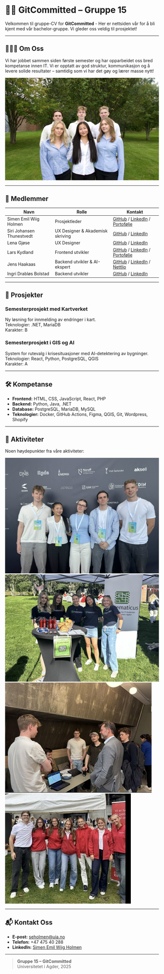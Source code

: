 # 👨‍💻 GitCommitted – Gruppe 15

Velkommen til gruppe-CV for **GitCommitted** - Her er nettsiden vår for å bli kjent
med vår bachelor-gruppe. Vi gleder oss veldig til prosjektet!

---

## 🧑‍🤝‍🧑 Om Oss

Vi har jobbet sammen siden første semester og har opparbeidet oss bred kompetanse innen IT. Vi er opptatt av god struktur, kommunikasjon og å levere solide resultater – samtidig som vi har det gøy og lærer masse nytt!

![Gruppebilde](bilder/gruppebilde.jpg)

---

## 👥 Medlemmer

| Navn                      | Rolle                        | Kontakt                    |
|---------------------------|------------------------------|----------------------------|
| Simen Emil Wiig Holmen    | Prosjektleder                | [GitHub](https://github.com/simholmen) / [LinkedIn](https://linkedin.com/in/simenholmen) / [Portofølje](https://portfolioreact-simholmens-projects.vercel.app) |
| Siri Johansen Thunestvedt | UX Designer & Akademisk skriving | [GitHub](https://github.com/sirijt) / [LinkedIn](https://www.linkedin.com/in/siri-johansen-thunestvedt-793446262/) |
| Lena Gjøse                | UX Designer                  | [GitHub](https://github.com/Lenagjose) / [LinkedIn](https://www.linkedin.com/in/lena-gjøse-060434380/) |
| Lars Kydland              | Frontend utvikler            | [GitHub](https://github.com/Larskyd) / [LinkedIn](https://www.linkedin.com/in/lars-kydland-aa930135a/) / [Portofølje](https://portofolie.vercel.app/) |
| Jens Haakaas              | Backend utvikler & AI-ekspert| [GitHub](https://github.com/jenshaak) / [LinkedIn](https://www.linkedin.com/in/jens-haakaas-a769b82b7/) / [Nettlio](https://www.nettlio.com) |
| Ingri Drabløs Bolstad     | Backend utvikler             | [GitHub](https://github.com/Ingribolstad) / [LinkedIn](https://www.linkedin.com/in/ingri-bolstad-04b8112b3/) |

---

## 🚀 Prosjekter

### Semesterprosjekt med Kartverket
Ny løsning for innmelding av endringer i kart.  
Teknologier: .NET, MariaDB  
Karakter: B


### Semesterprosjekt i GIS og AI
System for rutevalg i krisesituasjoner med AI-detektering av bygninger.  
Teknologier: React, Python, PostgreSQL, QGIS  
Karakter: A


---

## 🛠️ Kompetanse

- **Frontend:** HTML, CSS, JavaScript, React, PHP
- **Backend:** Python, Java, .NET
- **Database:** PostgreSQL, MariaDB, MySQL
- **Teknologier:** Docker, GitHub Actions, Figma, QGIS, Git, Wordpress, Shopify

---

## 📸 Aktiviteter

Noen høydepunkter fra våre aktiviteter:

![Techpoint](bilder/techpoint.jpg)
![Systematicus Stand](bilder/lena_siri_syst.jpg)
![GIS Presentasjon](bilder/simen_lars_gis.jpeg)
![Fadderstyret](bilder/ingri_fadderstyret.jpeg)

---

## 📬 Kontakt Oss

- **E-post:** [seholmen@uia.no](mailto:seholmen@uia.no)
- **Telefon:** +47 475 40 288
- **LinkedIn:** [Simen Emil Wiig Holmen](https://linkedin.com/in/simenholmen)

---

> **Gruppe 15 – GitCommitted**  
> Universitetet i Agder, 2025
